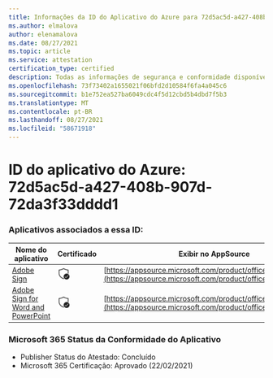 ```yaml
---
title: Informações da ID do Aplicativo do Azure para 72d5ac5d-a427-408b-907d-72da3f33dddd1
ms.author: elmalova
author: elenamalova
ms.date: 08/27/2021
ms.topic: article
ms.service: attestation
certification_type: certified
description: Todas as informações de segurança e conformidade disponíveis para 72d5ac5d-a427-408b-907d-72da3f33dddd1.
ms.openlocfilehash: 73f73402a1655021f06bfd2d10584f6fa4a045c6
ms.sourcegitcommit: b1e752ea527ba6049cdc4f5d12cbd5b4dbd7f5b3
ms.translationtype: MT
ms.contentlocale: pt-BR
ms.lasthandoff: 08/27/2021
ms.locfileid: "58671918"
---
```

# <a name="azure-app-id-72d5ac5d-a427-408b-907d-72da3f33ddd1"></a>ID do aplicativo do Azure: 72d5ac5d-a427-408b-907d-72da3f33dddd1


### <a name="apps-associated-with-this-id"></a>Aplicativos associados a essa ID:
| **Nome do aplicativo** | **Certificado** | **Exibir no AppSource** |
|--------------|---------------|-----------------------|
| [Adobe Sign](https://docs.microsoft.com/microsoft-365-app-certification/forward/WA104381233) | <img alt="Certified application badge" src="../media/certified-badge.png" height="25" width="25" /> | [https://appsource.microsoft.com/product/office/WA104381233](https://appsource.microsoft.com/product/office/WA104381233) |
| [Adobe Sign for Word and PowerPoint](https://docs.microsoft.com/microsoft-365-app-certification/forward/WA104381155) | <img alt="Certified application badge" src="../media/certified-badge.png" height="25" width="25" /> | [https://appsource.microsoft.com/product/office/WA104381155](https://appsource.microsoft.com/product/office/WA104381155) |

### <a name="microsoft-365-app-compliance-status"></a>Microsoft 365 Status da Conformidade do Aplicativo
- Publisher Status do Atestado: Concluído
- Microsoft 365 Certificação: Aprovado (22/02/2021)
